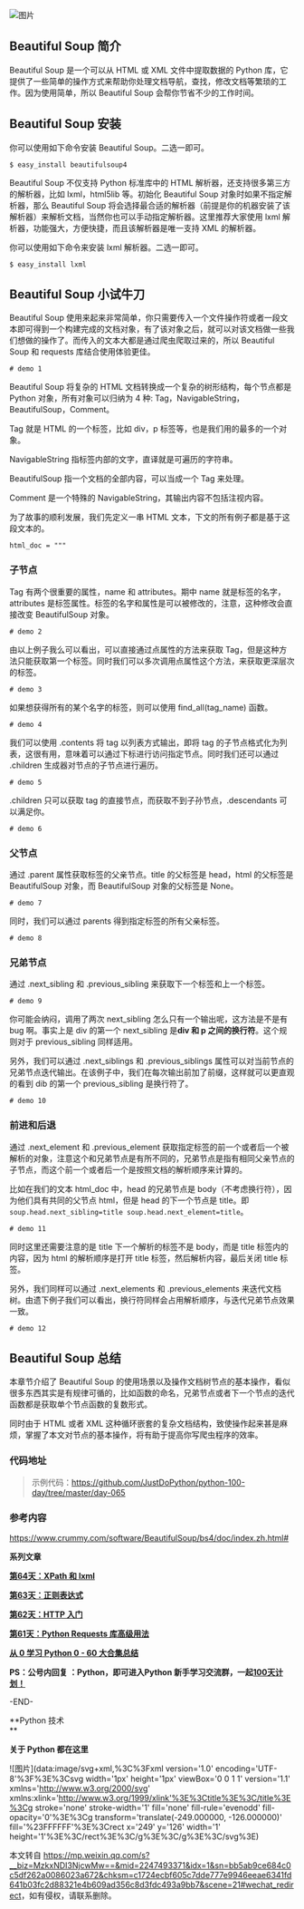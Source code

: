 ![图片](https://mmbiz.qpic.cn/mmbiz_jpg/SAy0yVjKWywPATZYyMrycw8KTl1BQlpWfVm09IWVBSX8aiclac5I9bmk1l38WcFibTZE39t4hz34ibpe3gpibOWfaA/640?wx_fmt=jpeg&wxfrom=5&wx_lazy=1&wx_co=1)

Beautiful Soup 简介
-----------------

Beautiful Soup 是一个可以从 HTML 或 XML 文件中提取数据的 Python 库，它提供了一些简单的操作方式来帮助你处理文档导航，查找，修改文档等繁琐的工作。因为使用简单，所以 Beautiful Soup 会帮你节省不少的工作时间。

Beautiful Soup 安装
-----------------

你可以使用如下命令安装 Beautiful Soup。二选一即可。

```
$ easy_install beautifulsoup4
```

Beautiful Soup 不仅支持 Python 标准库中的 HTML 解析器，还支持很多第三方的解析器，比如 lxml，html5lib 等。初始化 Beautiful Soup 对象时如果不指定解析器，那么 Beautiful Soup 将会选择最合适的解析器（前提是你的机器安装了该解析器）来解析文档，当然你也可以手动指定解析器。这里推荐大家使用 lxml 解析器，功能强大，方便快捷，而且该解析器是唯一支持 XML 的解析器。

你可以使用如下命令来安装 lxml 解析器。二选一即可。

```
$ easy_install lxml
```

Beautiful Soup 小试牛刀
-------------------

Beautiful Soup 使用来起来非常简单，你只需要传入一个文件操作符或者一段文本即可得到一个构建完成的文档对象，有了该对象之后，就可以对该文档做一些我们想做的操作了。而传入的文本大都是通过爬虫爬取过来的，所以 Beautiful Soup 和 requests 库结合使用体验更佳。

```
# demo 1
```

Beautiful Soup 将复杂的 HTML 文档转换成一个复杂的树形结构，每个节点都是 Python 对象，所有对象可以归纳为 4 种: Tag，NavigableString，BeautifulSoup，Comment。

Tag 就是 HTML 的一个标签，比如 div，p 标签等，也是我们用的最多的一个对象。

NavigableString 指标签内部的文字，直译就是可遍历的字符串。

BeautifulSoup 指一个文档的全部内容，可以当成一个 Tag 来处理。

Comment 是一个特殊的 NavigableString，其输出内容不包括注视内容。

为了故事的顺利发展，我们先定义一串 HTML 文本，下文的所有例子都是基于这段文本的。

```
html_doc = """
```

### 子节点

Tag 有两个很重要的属性，name 和 attributes。期中 name 就是标签的名字，attributes 是标签属性。标签的名字和属性是可以被修改的，注意，这种修改会直接改变 BeautifulSoup 对象。

```
# demo 2
```

由以上例子我么可以看出，可以直接通过点属性的方法来获取 Tag，但是这种方法只能获取第一个标签。同时我们可以多次调用点属性这个方法，来获取更深层次的标签。

```
# demo 3
```

如果想获得所有的某个名字的标签，则可以使用 find\_all(tag\_name) 函数。

```
# demo 4
```

我们可以使用 .contents 将 tag 以列表方式输出，即将 tag 的子节点格式化为列表，这很有用，意味着可以通过下标进行访问指定节点。同时我们还可以通过 .children 生成器对节点的子节点进行遍历。

```
# demo 5
```

.children 只可以获取 tag 的直接节点，而获取不到子孙节点，.descendants 可以满足你。

```
# demo 6
```

### 父节点

通过 .parent 属性获取标签的父亲节点。title 的父标签是 head，html 的父标签是 BeautifulSoup 对象，而 BeautifulSoup 对象的父标签是 None。

```
# demo 7
```

同时，我们可以通过 parents 得到指定标签的所有父亲标签。

```
# demo 8
```

### 兄弟节点

通过 .next\_sibling 和 .previous\_sibling 来获取下一个标签和上一个标签。

```
# demo 9
```

你可能会纳闷，调用了两次 next\_sibling 怎么只有一个输出呢，这方法是不是有 bug 啊。事实上是 div 的第一个 next\_sibling 是**div 和 p 之间的换行符**。这个规则对于 previous\_sibling 同样适用。

另外，我们可以通过 .next\_siblings 和 .previous\_siblings 属性可以对当前节点的兄弟节点迭代输出。在该例子中，我们在每次输出前加了前缀，这样就可以更直观的看到 dib 的第一个 previous\_sibling 是换行符了。

```
# demo 10
```

### 前进和后退

通过 .next\_element 和 .previous\_element 获取指定标签的前一个或者后一个被解析的对象，注意这个和兄弟节点是有所不同的，兄弟节点是指有相同父亲节点的子节点，而这个前一个或者后一个是按照文档的解析顺序来计算的。

比如在我们的文本 html\_doc 中，head 的兄弟节点是 body（不考虑换行符），因为他们具有共同的父节点 html，但是 head 的下一个节点是 title。即`soup.head.next_sibling=title soup.head.next_element=title`。

```
# demo 11
```

同时这里还需要注意的是 title 下一个解析的标签不是 body，而是 title 标签内的内容，因为 html 的解析顺序是打开 title 标签，然后解析内容，最后关闭 title 标签。

另外，我们同样可以通过 .next\_elements 和 .previous\_elements 来迭代文档树。由遗下例子我们可以看出，换行符同样会占用解析顺序，与迭代兄弟节点效果一致。

```
# demo 12
```

Beautiful Soup 总结
-----------------

本章节介绍了 Beautiful Soup 的使用场景以及操作文档树节点的基本操作，看似很多东西其实是有规律可循的，比如函数的命名，兄弟节点或者下一个节点的迭代函数都是获取单个节点函数的复数形式。

同时由于 HTML 或者 XML 这种循环嵌套的复杂文档结构，致使操作起来甚是麻烦，掌握了本文对节点的基本操作，将有助于提高你写爬虫程序的效率。

### 代码地址

> 示例代码：https://github.com/JustDoPython/python-100-day/tree/master/day-065

### 参考内容

https://www.crummy.com/software/BeautifulSoup/bs4/doc/index.zh.html#

**系列文章**

**[第64天：XPath 和 lxml](http://mp.weixin.qq.com/s?__biz=MzU1NDk2MzQyNg==&mid=2247484066&idx=1&sn=007c09d8178afce051e0ad787191d0dd&chksm=fbdada2fccad53394641c189c51a183d9621bc88d6bd027920115d1602ba7e41baa616b7b2f1&scene=21#wechat_redirect)**

**[第63天：正则表达式](http://mp.weixin.qq.com/s?__biz=MzU1NDk2MzQyNg==&mid=2247484062&idx=1&sn=2596dbedf36369cb4c8aa9351d4b2c71&chksm=fbdada13ccad5305afdb419ad7cd3fc333b346e5f3587bd3a174aebcecd58bf6f8e0d9f213ac&scene=21#wechat_redirect)**

**[第62天：HTTP 入门](http://mp.weixin.qq.com/s?__biz=MzU1NDk2MzQyNg==&mid=2247484058&idx=1&sn=57e9525fe40a83de9c0cd29809d160b0&chksm=fbdada17ccad53017f73d69b4f031f7b1d7adca993f93b332ec8f4708434b9b7ae70a55d151b&scene=21#wechat_redirect)**

**[第61天：Python Requests 库高级用法](http://mp.weixin.qq.com/s?__biz=MzU1NDk2MzQyNg==&mid=2247484049&idx=1&sn=c260f993dab358370904531a9fffb010&chksm=fbdada1cccad530acf3a2cba5de5fcd3543670d1576ed957c7e47ac2c7178a0d24b830a90490&scene=21#wechat_redirect)**

**[从 0 学习 Python 0 - 60 大合集总结](http://mp.weixin.qq.com/s?__biz=MzU1NDk2MzQyNg==&mid=2247484049&idx=2&sn=26f28abcdefd030f2fc294f9cca9d140&chksm=fbdada1cccad530a4b619aa4cc2ea75886d02aa0b2d244029e2ac2cffd67e284ea13494c0ed8&scene=21#wechat_redirect)**

**PS：**公号内回复 ：Python，即可进入Python 新手学习交流群，一起**[100天计划！](http://mp.weixin.qq.com/s?__biz=MzU1NDk2MzQyNg==&mid=2247483671&idx=1&sn=2dc45e9363f86a6938b0c30da0b2a0ba&chksm=fbdad99accad508c083bfa72007b30d6a13a22b4a3c035c4c38bd7c9bb7da46aa42d93c5e14d&scene=21#wechat_redirect)**

\-END-  

**Python 技术  
**

****关于 Python 都在这里****

  

![图片](data:image/svg+xml,%3C%3Fxml version='1.0' encoding='UTF-8'%3F%3E%3Csvg width='1px' height='1px' viewBox='0 0 1 1' version='1.1' xmlns='http://www.w3.org/2000/svg' xmlns:xlink='http://www.w3.org/1999/xlink'%3E%3Ctitle%3E%3C/title%3E%3Cg stroke='none' stroke-width='1' fill='none' fill-rule='evenodd' fill-opacity='0'%3E%3Cg transform='translate(-249.000000, -126.000000)' fill='%23FFFFFF'%3E%3Crect x='249' y='126' width='1' height='1'%3E%3C/rect%3E%3C/g%3E%3C/g%3E%3C/svg%3E)

本文转自 <https://mp.weixin.qq.com/s?__biz=MzkxNDI3NjcwMw==&mid=2247493371&idx=1&sn=bb5ab9ce684c0c5df262a0086023a672&chksm=c1724ecbf605c7dde777e9946eeae6341fd641b03fc2d88321e4b609ad356c8d3fdc493a9bb7&scene=21#wechat_redirect>，如有侵权，请联系删除。